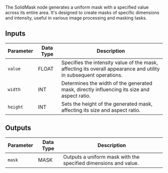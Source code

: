
The SolidMask node generates a uniform mask with a specified value across its entire area. It's designed to create masks of specific dimensions and intensity, useful in various image processing and masking tasks.

## Inputs

| Parameter | Data Type | Description |
|-----------|-------------|-------------|
| `value`   | FLOAT       | Specifies the intensity value of the mask, affecting its overall appearance and utility in subsequent operations. |
| `width`   | INT         | Determines the width of the generated mask, directly influencing its size and aspect ratio. |
| `height`  | INT         | Sets the height of the generated mask, affecting its size and aspect ratio. |

## Outputs

| Parameter | Data Type | Description |
|-----------|-------------|-------------|
| `mask`    | MASK        | Outputs a uniform mask with the specified dimensions and value. |
